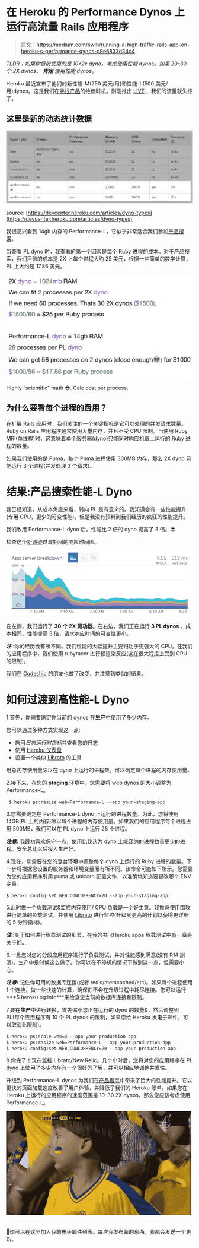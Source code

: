 # 在 Heroku 的 Performance Dynos 上运行高流量 Rails 应用程序

> 原文：<https://medium.com/swlh/running-a-high-traffic-rails-app-on-heroku-s-performance-dynos-d9e6833d34c4>

*TLDR；如果你目前使用的是 10+2x dyno。考虑使用性能 dynos。如果 20–30 个 2X dynos，* ***肯定*** *使用性能 dynos。*

Heroku 最近宣布了他们的新性能-M(250 美元/月)和性能-L(500 美元/月)dynos。这是我们在[寻找产品](https://www.producthunt.com)的绝佳时机。刚刚推出 [LIVE](/@rrhoover/product-hunt-live-c52ef07417f1) ，我们的流量就失控了。

## **这里是新的动态统计数据**

![](img/e4f581677a8067c7485802963027a02e.png)

source: [https://devcenter.heroku.com/articles/dyno-types](https://devcenter.heroku.com/articles/dyno-types)

我很高兴看到 14gb 内存的 Performance-L，它似乎非常适合我们参加[产品搜索](https://www.producthunt.com)。

当查看 PL dyno 时，我查看的第一个因素是每个 Ruby 进程的成本。对于产品搜索，我们目前的成本是 2X 上每个进程大约 25 美元，根据一些简单的数学计算，PL 上大约是 17.86 美元。

![](img/6967631d33bb711076ae0bedc862c578.png)

Highly “scientific” math 😎. Calc cost per process.

## 为什么要看每个进程的费用？

在扩展 Rails 应用时，我们关注的一个关键指标是它可以处理的并发请求数量。Ruby on Rails 应用程序通常使用大量内存，并且不受 CPU 限制。当使用 Ruby MRI(单线程)时，这意味着单个服务器(dyno)只能同时响应机器上运行的 Ruby 进程的数量。

如果我们使用的是 Puma，每个 Puma 进程使用 300MB 内存，那么 2X dyno 只能运行 3 个进程(并发处理 3 个请求)。

# 结果:产品搜索性能-L Dyno

我已经知道，从成本角度来看，转向 PL 是有意义的。我知道会有一些性能提升(专用 CPU，更少的可变性能)。但是我没有预料到我们经历的疯狂的性能提升。

我们改用 Performance-L dyno 后，性能比 2 倍的 dyno 提高了 3 倍。😎

检查这个[新遗迹](http://newrelic.com)过渡期间的响应时间图。

![](img/95d383559316d312f5aa2f0bdc96795f.png)

在左侧，我们运行了 **30 个 2X 测功器**。在右边，我们正在运行 **3 PL dynos** 。成本相同，性能提高 3 倍，请求响应时间的可变性更小。

***注*** :你的经历**会**有所不同。我们性能的大幅提升主要归功于更强大的 CPU。在我们的应用程序中，我们使用 rubyracer 进行预渲染反应(这在很大程度上受到 CPU 的限制)。

我们在 [Codeship](https://codeship.com) 的朋友也做了改变，并注意到类似的结果。

# 如何过渡到高性能-L Dyno

1.首先，你需要确定你当前的 dynos 在**生产**中使用了多少内存。

您可以通过多种方式实现这一点:

*   启用*日志运行时指标*并查看您的日志
*   使用 [Heroku 仪表盘](http://dashboard.heroku.com)
*   设置一个类似 [Librato](https://addons.heroku.com/librato) 的工具

用总内存使用量除以在 dyno 上运行的进程数，可以确定每个进程的内存使用量。

2.接下来，在您的 **staging** 环境中，您需要将 web dynos 的大小调整为 Performance-L。

```
 $ heroku ps:resize web=Performance-L --app your-staging-app
```

3.您需要确定在 Performance-L dyno 上运行的进程数量。为此，您将使用 14GB(PL 上的内存)除以每个进程的内存使用量。如果我们的应用程序每个进程占用 500MB，我们可以在 PL dyno 上运行 28 个进程。

***注意:*** 我最初喜欢保守一点，使用比我认为 dyno 上能容纳的进程数量更少的进程。安全总比以后投入生产好。

4.现在，您需要在您的登台环境中调整每个 dyno 上运行的 Ruby 进程的数量。下一步将根据您设置的服务器和环境变量而有所不同。该命令可能如下所示。您需要为您的应用程序引用 puma 或 unicorn 配置文件，以准确地知道要更改哪个 ENV 变量。

```
$ heroku config:set WEB_CONCURRENCY=20 --app your-staging-app
```

5.此时做一个负载测试&监控内存使用/ CPU 负载是一个好主意。我推荐使用[围攻](https://www.joedog.org/siege-home/)进行简单的负载测试，并使用 [Librato](https://addons.heroku.com/librato) 进行监控(升级到更高的计划以获得更详细的 5 分钟指标)。

***注*** :关于如何进行负载测试的细节，在我的书《Heroku apps 负载测试中有一章是关于[的。](http://www.amazon.com/Heroku-Cookbook-Mike-Coutermarsh/dp/1782177949)

6.一旦您对您的分段应用程序进行了负载测试，并对性能感到满意(没有 R14 崩溃)。生产中是时候这么做了。你可以在不停机的情况下做到这一点，但需要小心。

***注意:*** 记住你可用的数据库连接(或者 redis/memcached/etc)。如果每个进程使用 1 个连接，做一些快速的计算，确保你不会在升级过程中耗尽连接。您可以运行***$ heroku pg:info***来检查您当前的数据库连接和限制。

7.要在**生产**中进行转换，首先缩小您正在运行的 dyno 的数量&，然后调整到 PL(每个应用程序有 10 个 PL dynos 的限制，如果您给 Heroku 发电子邮件，可以取消此限制)。

```
$ heroku ps:scale web=3 --app your-production-app
$ heroku ps:resize web=Performance-L --app your-production-app
$ heroku config:set WEB_CONCURRENCY=20 --app your-production-app
```

8.你完了！现在监控 Librato/New Relic。几个小时后，您将对您的应用程序在 PL dyno 上使用了多少内存有一个很好的了解，并可以相应地调整并发性。

升级到 Performance-L dynos 为我们在[产品搜寻](https://www.producthunt.com)中带来了巨大的性能提升。它以更快的页面加载速度改善了用户体验，并降低了我们的 Heroku 账单。如果您在 Heroku 上运行的应用程序的速度范围是 10–30 2X dynos，那么您应该考虑使用 Performance-L。

![](img/d36753172e4c14d170b1f8bde7b00002.png)![](img/71d955550911c61d0aef4c66a71f8e15.png)

🌟你可以在这里加入我的电子邮件列表。每次我发布新的东西，我都会发送一个更新。